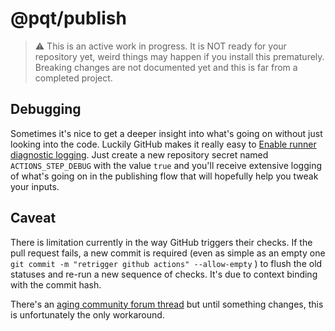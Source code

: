 # @pqt/publish

> ⚠️ This is an active work in progress. It is NOT ready for your repository yet, weird things may happen if you install this prematurely. Breaking changes are not documented yet and this is far from a completed project.

## Debugging

Sometimes it's nice to get a deeper insight into what's going on without just looking into the code. Luckily GitHub makes it really easy to [Enable runner diagnostic logging](https://docs.github.com/en/free-pro-team@latest/actions/managing-workflow-runs/enabling-debug-logging#enabling-step-debug-logging). Just create a new repository secret named `ACTIONS_STEP_DEBUG` with the value `true` and you'll receive extensive logging of what's going on in the publishing flow that will hopefully help you tweak your inputs.

## Caveat

There is limitation currently in the way GitHub triggers their checks. If the pull request fails, a new commit is required (even as simple as an empty one `git commit -m "retrigger github actions" --allow-empty` ) to flush the old statuses and re-run a new sequence of checks. It's due to context binding with the commit hash.

There's an [aging community forum thread](https://github.community/t5/GitHub-Actions/Editing-a-PR-title-or-first-comment-causing-a-pile-up-of-runs/td-p/53932) but until something changes, this is unfortunately the only workaround.
